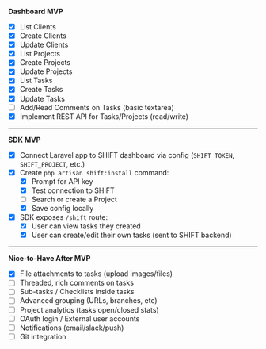 **Dashboard MVP**
- [x] List Clients
- [x] Create Clients
- [x] Update Clients
- [x] List Projects
- [x] Create Projects
- [x] Update Projects
- [x] List Tasks
- [x] Create Tasks
- [x] Update Tasks
- [ ] Add/Read Comments on Tasks (basic textarea)
- [x] Implement REST API for Tasks/Projects (read/write)

---

**SDK MVP**
- [x] Connect Laravel app to SHIFT dashboard via config (`SHIFT_TOKEN`, `SHIFT_PROJECT`, etc.)
- [x] Create `php artisan shift:install` command:
    - [x] Prompt for API key
    - [x] Test connection to SHIFT
    - [ ] Search or create a Project
    - [x] Save config locally
- [x] SDK exposes `/shift` route:
    - [x] User can view tasks they created
    - [x] User can create/edit their own tasks (sent to SHIFT backend)

---

**Nice-to-Have After MVP**
- [x] File attachments to tasks (upload images/files)
- [ ] Threaded, rich comments on tasks
- [ ] Sub-tasks / Checklists inside tasks
- [ ] Advanced grouping (URLs, branches, etc)
- [ ] Project analytics (tasks open/closed stats)
- [ ] OAuth login / External user accounts
- [ ] Notifications (email/slack/push)
- [ ] Git integration
